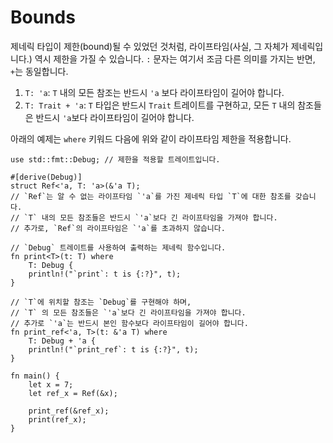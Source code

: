 # Bounds

제네릭 타입이 제한(bound)될 수 있었던 것처럼, 라이프타임(사실, 그 자체가 제네릭입니다.) 역시 제한을 가질 수 있습니다. `:` 문자는 여기서 조금 다른 의미를 가지는 반면, `+`는 동일합니다.

1. `T: 'a`: `T` 내의 모든 참조는 반드시 `'a` 보다 라이프타임이 길어야 합니다.
2. `T: Trait + 'a`: `T` 타입은 반드시 `Trait` 트레이트를 구현하고, 모든 `T` 내의 참조들은 반드시 `'a`보다 라이프타임이 길어야 합니다. 

아래의 예제는 `where` 키워드 다음에 위와 같이 라이프타임 제한을 적용합니다.

```rust,editable
use std::fmt::Debug; // 제한을 적용할 트레이트입니다.

#[derive(Debug)]
struct Ref<'a, T: 'a>(&'a T);
// `Ref`는 알 수 없는 라이프타임 `'a`를 가진 제네릭 타입 `T`에 대한 참조를 갖습니다.
// `T` 내의 모든 참조들은 반드시 `'a`보다 긴 라이프타임을 가져야 합니다.
// 추가로, `Ref`의 라이프타임은 `'a`를 초과하지 않습니다.

// `Debug` 트레이트를 사용하여 출력하는 제네릭 함수입니다.
fn print<T>(t: T) where
    T: Debug {
    println!("`print`: t is {:?}", t);
}

// `T`에 위치할 참조는 `Debug`를 구현해야 하며,
// `T` 의 모든 참조들은 `'a`보다 긴 라이프타임을 가져야 합니다.
// 추가로 `'a`는 반드시 본인 함수보다 라이프타임이 길어야 합니다.
fn print_ref<'a, T>(t: &'a T) where
    T: Debug + 'a {
    println!("`print_ref`: t is {:?}", t);
}

fn main() {
    let x = 7;
    let ref_x = Ref(&x);

    print_ref(&ref_x);
    print(ref_x);
}
```